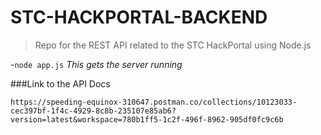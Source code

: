 # STC-HACKPORTAL-BACKEND

>Repo for the REST API related to the STC HackPortal using Node.js
 
-```node app.js``` _This gets the server running_

###Link to the API Docs

```
https://speeding-equinox-310647.postman.co/collections/10123033-cec397bf-1f4c-4929-8c8b-235107e85ab6?version=latest&workspace=780b1ff5-1c2f-496f-8962-905df0fc9c6b
```
